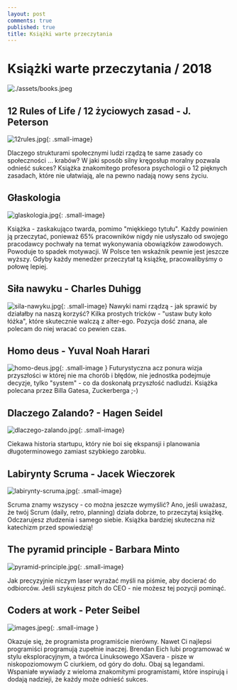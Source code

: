 ```yaml
---
layout: post
comments: true
published: true
title: Książki warte przeczytania
---
```



<style type="text/css">
  .small-image {
    max-width: 100px; float: left; margin-left: 0px; margin-right: 20px; margin-bottom: 40px; 
  }
  
</style>
# Książki warte przeczytania / 2018

![./assets/books.jpeg]({{site.baseurl}}/assets/books.jpeg)

## 12 Rules of Life / 12 życiowych zasad -  J. Peterson
![12rules.jpg]({{site.baseurl}}/assets/12rules.jpg){: .small-image}

Dlaczego strukturami społecznymi ludzi rządzą te same zasady co społeczności ... krabów?
W jaki sposób silny kręgosłup moralny pozwala odnieść sukces? 
Książka znakomitego profesora psychologii o 12 pięknych zasadach, które nie ułatwiają, ale na pewno nadają nowy sens życiu.
<div style="clear:both;"></div>

## Głaskologia

![glaskologia.jpg]({{site.baseurl}}/assets/glaskologia.jpg){: .small-image}

Książka - zaskakująco twarda, pomimo "miękkiego tytułu". Każdy powinien ją przeczytać, ponieważ 65% pracowników nigdy nie usłyszało od swojego pracodawcy pochwały na temat wykonywania obowiązków zawodowych. Powoduje to spadek motywacji. W Polsce ten wskaźnik pewnie jest jeszcze wyższy. Gdyby każdy menedżer przeczytał tą książkę, pracowalibyśmy o połowę lepiej. 


## Siła nawyku - Charles Duhigg

![sila-nawyku.jpg]({{site.baseurl}}/assets/sila-nawyku.jpg){: .small-image}
Nawyki nami rządzą - jak sprawić by działałby na naszą korzyść? 
Kilka prostych tricków - "ustaw buty koło łóżka", które skutecznie walczą z alter-ego.
Pozycja dość znana, ale polecam do niej wracać co pewien czas.

<div style="clear:both;"></div>

## Homo deus - Yuval Noah Harari

![homo-deus.jpg]({{site.baseurl}}/assets/homo-deus.jpg){: .small-image }
Futurystyczna acz ponura wizja przyszłości w której nie ma chorób i błędów, nie jednostka podejmuje decyzje, tylko "system" - co da doskonałą przyszłość nadludzi. Książka polecana przez Billa Gatesa, Zuckerberga ;-)
<div style="clear:both;"></div>


## Dlaczego Zalando? - Hagen Seidel

![dlaczego-zalando.jpg]({{site.baseurl}}/assets/dlaczego-zalando.jpg){: .small-image}

Ciekawa historia startupu, który nie boi się ekspansji i planowania długoterminowego zamiast szybkiego zarobku.
<div style="clear:both;"></div>


## Labirynty Scruma - Jacek Wieczorek

![labirynty-scruma.jpg]({{site.baseurl}}/assets/labirynty-scruma.jpg){: .small-image}

Scruma znamy wszyscy - co można jeszcze wymyślić? Ano, jeśli uważasz, że twój Scrum (daily, retro, planning) działa dobrze, to przeczytaj książkę. Odczarujesz złudzenia i samego siebie. Książka bardziej skuteczna niż katechizm przed spowiedzią!
<div style="clear:both;"></div>


## The pyramid principle - Barbara Minto
![pyramid-principle.jpg]({{site.baseurl}}/assets/pyramid-principle.jpg){: .small-image}


Jak precyzyjnie niczym laser wyrażać myśli na piśmie, aby docierać do odbiorców. Jeśli szykujesz pitch do CEO - nie możesz tej pozycji pominąć.
<div style="clear:both;"></div>


## Coders at work - Peter Seibel

![images.jpeg]({{site.baseurl}}/assets/images.jpeg){: .small-image }

Okazuje się, że programista programiście nierówny. Nawet Ci najlepsi programiści programują zupełnie inaczej. Brendan Eich lubi programować w stylu eksploracyjnym, a twórca Linuksowego XSavera - pisze w niskopoziomowym C ciurkiem, od góry do dołu. Obaj są legandami. Wspaniałe wywiady z wieloma znakomitymi programistami, które inspirują i dodają nadzieji, że każdy może odnieść sukces.
